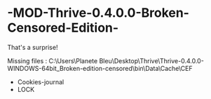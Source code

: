 # -MOD-Thrive-0.4.0.0-Broken-Censored-Edition-
That's a surprise!

Missing files : C:\Users\Planete Bleu\Desktop\Thrive\Thrive-0.4.0.0-WINDOWS-64bit_Broken-edition-censored\bin\Data\Cache\CEF
- Cookies-journal
- LOCK

